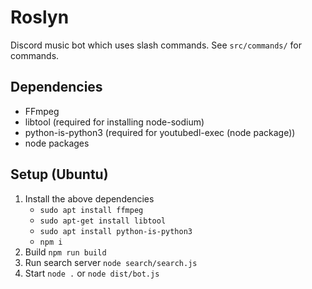 # Roslyn
Discord music bot which uses slash commands. See `src/commands/` for commands.

## Dependencies
- FFmpeg
- libtool (required for installing node-sodium)
- python-is-python3 (required for youtubedl-exec (node package))
- node packages

## Setup (Ubuntu)
1. Install the above dependencies
    - `sudo apt install ffmpeg`
    - `sudo apt-get install libtool`
    - `sudo apt install python-is-python3`
    - `npm i`
2. Build `npm run build`
3. Run search server `node search/search.js`
4. Start `node .` or `node dist/bot.js`
